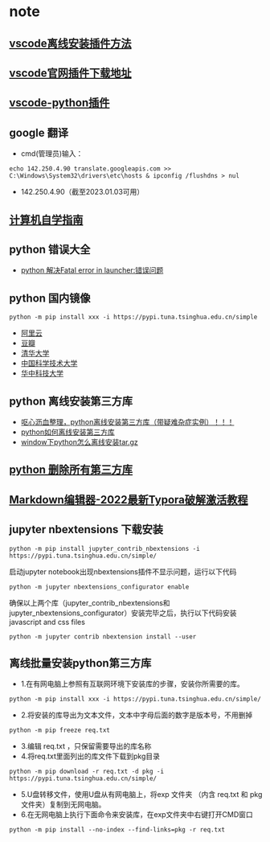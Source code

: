 # note
## [vscode离线安装插件方法](https://blog.csdn.net/Strive_For_Future/article/details/126152498)

## [vscode官网插件下载地址](https://marketplace.visualstudio.com/vscode)

## [vscode-python插件](https://github.com/microsoft/vscode-python/releases)

## google 翻译 
- cmd(管理员)输入：
```
echo 142.250.4.90 translate.googleapis.com >> C:\Windows\System32\drivers\etc\hosts & ipconfig /flushdns > nul
```
- 142.250.4.90（截至2023.01.03可用） 

## [计算机自学指南](https://github.com/PKUFlyingPig/cs-self-learning)

## python 错误大全
- [python 解决Fatal error in launcher:错误问题](https://www.jb51.net/article/187013.htm)

## python 国内镜像
```
python -m pip install xxx -i https://pypi.tuna.tsinghua.edu.cn/simple
```
- [阿里云](https://mirrors.aliyun.com/pypi/simple/)
- [豆瓣](https://pypi.douban.com/simple/)
- [清华大学](https://pypi.tuna.tsinghua.edu.cn/simple/)
- [中国科学技术大学](https://pypi.mirrors.ustc.edu.cn/simple/)
- [华中科技大学](https://pypi.hustunique.com/)

## python 离线安装第三方库
- [呕心沥血整理，python离线安装第三方库（带疑难杂症实例）！！！](https://www.iotword.com/4045.html)
- [python如何离线安装第三方库 ](https://blog.51cto.com/u_15477333/4925660)
- [window下python怎么离线安装tar.gz](https://jingyan.baidu.com/article/ceb9fb1011c41cccad2ba0e9.html)
## [python 删除所有第三方库](https://blog.csdn.net/LM813381916/article/details/127787047)

## [Markdown编辑器-2022最新Typora破解激活教程](https://baijiahao.baidu.com/s?id=1740851053333949382&wfr=spider&for=pc)

## jupyter nbextensions 下载安装
```
python -m pip install jupyter_contrib_nbextensions -i https://pypi.tuna.tsinghua.edu.cn/simple/
```
启动jupyter notebook出现nbextensions插件不显示问题，运行以下代码
```
python -m jupyter nbextensions_configurator enable
```
确保以上两个库（jupyter_contrib_nbextensions和jupyter_nbextensions_configurator）安装完毕之后，执行以下代码安装 javascript and css files
```
python -m jupyter contrib nbextension install --user
```
## 离线批量安装python第三方库
- 1.在有网电脑上参照有互联网环境下安装库的步骤，安装你所需要的库。
```
python -m pip install xxx -i https://pypi.tuna.tsinghua.edu.cn/simple/
```
- 2.将安装的库导出为文本文件，文本中字母后面的数字是版本号，不用删掉
```
python -m pip freeze req.txt
```
- 3.编辑 req.txt ，只保留需要导出的库名称
- 4.将req.txt里面列出的库文件下载到pkg目录
```
python -m pip download -r req.txt -d pkg -i https://pypi.tuna.tsinghua.edu.cn/simple/
```
- 5.U盘转移文件，使用U盘从有网电脑上，将exp 文件夹 （内含 req.txt 和 pkg 文件夹）复制到无网电脑。
- 6.在无网电脑上执行下面命令来安装库，在exp文件夹中右键打开CMD窗口
```
python -m pip install --no-index --find-links=pkg -r req.txt
```
